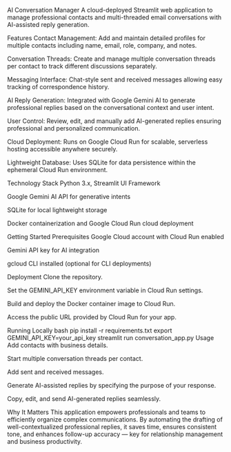 AI Conversation Manager
A cloud-deployed Streamlit web application to manage professional contacts and multi-threaded email conversations with AI-assisted reply generation.

Features
Contact Management: Add and maintain detailed profiles for multiple contacts including name, email, role, company, and notes.

Conversation Threads: Create and manage multiple conversation threads per contact to track different discussions separately.

Messaging Interface: Chat-style sent and received messages allowing easy tracking of correspondence history.

AI Reply Generation: Integrated with Google Gemini AI to generate professional replies based on the conversational context and user intent.

User Control: Review, edit, and manually add AI-generated replies ensuring professional and personalized communication.

Cloud Deployment: Runs on Google Cloud Run for scalable, serverless hosting accessible anywhere securely.

Lightweight Database: Uses SQLite for data persistence within the ephemeral Cloud Run environment.

Technology Stack
Python 3.x, Streamlit UI Framework

Google Gemini AI API for generative intents

SQLite for local lightweight storage

Docker containerization and Google Cloud Run cloud deployment

Getting Started
Prerequisites
Google Cloud account with Cloud Run enabled

Gemini API key for AI integration

gcloud CLI installed (optional for CLI deployments)

Deployment
Clone the repository.

Set the GEMINI_API_KEY environment variable in Cloud Run settings.

Build and deploy the Docker container image to Cloud Run.

Access the public URL provided by Cloud Run for your app.

Running Locally
bash
pip install -r requirements.txt
export GEMINI_API_KEY=your_api_key
streamlit run conversation_app.py
Usage
Add contacts with business details.

Start multiple conversation threads per contact.

Add sent and received messages.

Generate AI-assisted replies by specifying the purpose of your response.

Copy, edit, and send AI-generated replies seamlessly.

Why It Matters
This application empowers professionals and teams to efficiently organize complex communications. By automating the drafting of well-contextualized professional replies, it saves time, ensures consistent tone, and enhances follow-up accuracy — key for relationship management and business productivity.
